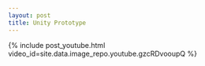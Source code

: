 ```yaml
---
layout: post
title: Unity Prototype
---
```


{% include post_youtube.html video_id=site.data.image_repo.youtube.gzcRDvooupQ %}
